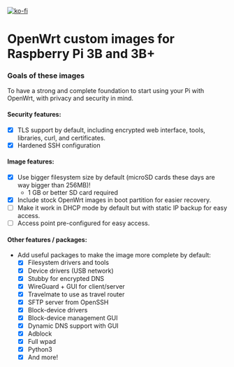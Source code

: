 [![ko-fi](https://www.ko-fi.com/img/githubbutton_sm.svg)](https://ko-fi.com/W7W215OZB)
# OpenWrt custom images for Raspberry Pi 3B and 3B+

### Goals of these images

To have a strong and complete foundation to start using your Pi with OpenWrt, with privacy and security in mind.

#### Security features:
 - [x] TLS support by default, including encrypted web interface, tools, libraries, curl, and certificates.
 - [x] Hardened SSH configuration

#### Image features:
 - [x] Use bigger filesystem size by default (microSD cards these days are way bigger than 256MB)!
   - 1 GB or better SD card required
 - [x] Include stock OpenWrt images in boot partition for easier recovery.
 - [ ] Make it work in DHCP mode by default but with static IP backup for easy access.
 - [ ] Access point pre-configured for easy access.
 
#### Other features / packages:
 - Add useful packages to make the image more complete by default:
   - [x] Filesystem drivers and tools
   - [x] Device drivers (USB network)
   - [x] Stubby for encrypted DNS
   - [x] WireGuard + GUI for client/server
   - [x] Travelmate to use as travel router
   - [x] SFTP server from OpenSSH
   - [x] Block-device drivers
   - [x] Block-device management GUI
   - [x] Dynamic DNS support with GUI
   - [x] Adblock
   - [X] Full wpad
   - [X] Python3
   - [x] And more!
